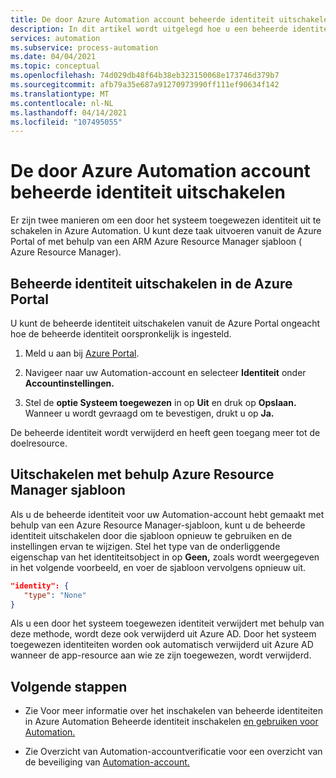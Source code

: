 ```yaml
---
title: De door Azure Automation account beheerde identiteit uitschakelen
description: In dit artikel wordt uitgelegd hoe u een beheerde identiteit voor een Azure Automation-account kunt uitschakelen Azure Automation verwijderen.
services: automation
ms.subservice: process-automation
ms.date: 04/04/2021
ms.topic: conceptual
ms.openlocfilehash: 74d029db48f64b38eb323150068e173746d379b7
ms.sourcegitcommit: afb79a35e687a91270973990ff111ef90634f142
ms.translationtype: MT
ms.contentlocale: nl-NL
ms.lasthandoff: 04/14/2021
ms.locfileid: "107495055"
---
```

# <a name="disable-your-azure-automation-account-managed-identity"></a>De door Azure Automation account beheerde identiteit uitschakelen

Er zijn twee manieren om een door het systeem toegewezen identiteit uit te schakelen in Azure Automation. U kunt deze taak uitvoeren vanuit de Azure Portal of met behulp van een ARM Azure Resource Manager sjabloon ( Azure Resource Manager).

## <a name="disable-managed-identity-in-the-azure-portal"></a>Beheerde identiteit uitschakelen in de Azure Portal

U kunt de beheerde identiteit uitschakelen vanuit de Azure Portal ongeacht hoe de beheerde identiteit oorspronkelijk is ingesteld.

1. Meld u aan bij [Azure Portal](https://portal.azure.com).

1. Navigeer naar uw Automation-account en selecteer **Identiteit** onder **Accountinstellingen.**

1. Stel de **optie Systeem toegewezen** in op **Uit** en druk op **Opslaan.** Wanneer u wordt gevraagd om te bevestigen, drukt u op **Ja.**

De beheerde identiteit wordt verwijderd en heeft geen toegang meer tot de doelresource.

## <a name="disable-using-azure-resource-manager-template"></a>Uitschakelen met behulp Azure Resource Manager sjabloon

Als u de beheerde identiteit voor uw Automation-account hebt gemaakt met behulp van een Azure Resource Manager-sjabloon, kunt u de beheerde identiteit uitschakelen door die sjabloon opnieuw te gebruiken en de instellingen ervan te wijzigen. Stel het type van de onderliggende eigenschap van het identiteitsobject in op **Geen,** zoals wordt weergegeven in het volgende voorbeeld, en voer de sjabloon vervolgens opnieuw uit.

```json
"identity": { 
   "type": "None" 
} 
```

Als u een door het systeem toegewezen identiteit verwijdert met behulp van deze methode, wordt deze ook verwijderd uit Azure AD. Door het systeem toegewezen identiteiten worden ook automatisch verwijderd uit Azure AD wanneer de app-resource aan wie ze zijn toegewezen, wordt verwijderd.

## <a name="next-steps"></a>Volgende stappen

- Zie Voor meer informatie over het inschakelen van beheerde identiteiten in Azure Automation Beheerde identiteit inschakelen [en gebruiken voor Automation.](enable-managed-identity-for-automation.md)

- Zie Overzicht van Automation-accountverificatie voor een overzicht van de beveiliging van [Automation-account.](automation-security-overview.md)

